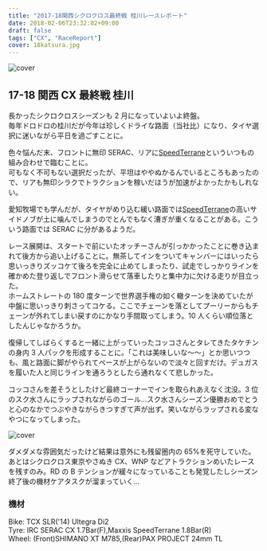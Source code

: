 ```yaml
---
title: "2017-18関西シクロクロス最終戦 桂川レースレポート"
date: 2018-02-06T23:32:02+09:00
draft: false
tags: ["CX", "RaceReport"]
cover: 18katsura.jpg
---
```


![cover](https://farm5.staticflickr.com/4606/25227062527_7211e5c5f7_c.jpg)

## 17-18 関西 CX 最終戦 桂川

長かったシクロクロスシーズンも 2 月になっていよいよ終盤。\
毎年ドロドロの桂川だが今年は珍しくドライな路面（当社比）になり、タイヤ選択に迷いながら平日を過ごすことに。

色々悩んだ末、フロントに無印 SERAC、リアに[SpeedTerrane](http://amzn.to/2Fd1SiG)といういつもの組み合わせで臨むことに。\
可もなく不可もない選択だったが、平坦はややぬかるんでいるところもあったので、リアも無印シラクでトラクションを稼いだほうが加速がよかったかもしれない。

愛知牧場でも学んだが、タイヤがめり込む緩い路面では[SpeedTerrane](http://amzn.to/2Fd1SiG)の高いサイドノブが土に噛んでしまうのでとんでもなく漕ぎが重くなることがある。こういう路面では SERAC に分があるようだ。

レース展開は、スタートで前にいたオッチーさんが引っかかったことに巻き込まれて後方から追い上げることに。無茶してインをついてキャンバーにはいったら思いっきりズッコケて後ろを完全に止めてしまったり、試走でしっかりラインを確かめた登り返しでフロント滑らせて落車したりと集中力に欠ける走りが目立った。\
ホームストレートの 180 度ターンで世界選手権の如く轍ターンを決めていたが中盤に思いっきり刺さってコケる。ここでチェーンを落としてプーリーからもチェーンが外れてしまい戻すのにかなり手間取ってしまう。10 人くらい順位落としたんじゃなかろうか。

復帰してしばらくすると一緒に上がっていったコッコさんとタレてきたタケチンの身内 3 人パックを形成することに。「これは美味しいな～～」とか思いつつも、風と路面に脚がやられてペースが上がらないので淡々と回すだけ。デュガスを履いた人と同じラインを通ろうとしたら通れなくて悲しかった。

コッコさんを差そうとしたけど最終コーナーでインを取られあえなく沈没。3 位のスク水さんにラップされながらのゴール…スク水さんシーズン優勝おめでとうと心のなかでつぶやきながらきつすぎて声が出ず。笑いながらラップされる変なやつになってしまった。

![cover](https://farm5.staticflickr.com/4625/39199981445_28e33427d9_c.jpg)

ダメダメな雰囲気だったけど結果は意外にも残留圏内の 65%を死守していた。\
あとはシクロクロス東京やさぬき CX、WNP などアトラクションめいたレースを残すのみ。RD の B テンションが緩々になっていることも発覚したしシーズン終了後の機材ケアタスクが溜まっていく…

### 機材

Bike: TCX SLR('14) Ultegra Di2\
Tyre: IRC SERAC CX 1.7Bar(F),Maxxis SpeedTerrane 1.8Bar(R)\
Wheel: (Front)SHIMANO XT M785,(Rear)PAX PROJECT 24mm TL
